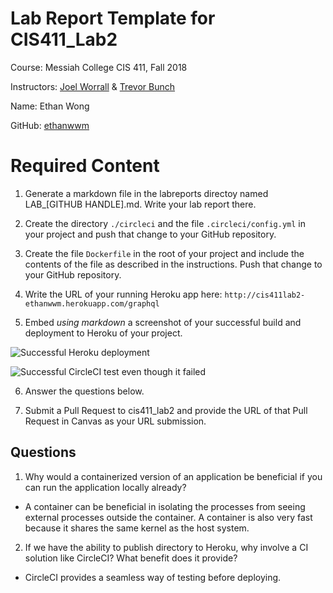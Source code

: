 # Lab Report Template for CIS411_Lab2

Course: Messiah College CIS 411, Fall 2018

Instructors: [Joel Worrall](https://github.com/tangollama) & [Trevor Bunch](https://github.com/trevordbunch)

Name: Ethan Wong

GitHub: [ethanwwm](https://github.com/ethanwwm)

# Required Content

1. Generate a markdown file in the labreports directoy named LAB\_[GITHUB HANDLE].md. Write your lab report there.

2. Create the directory `./circleci` and the file `.circleci/config.yml` in your project and push that change to your GitHub repository.

3. Create the file `Dockerfile` in the root of your project and include the contents of the file as described in the instructions. Push that change to your GitHub repository.

4. Write the URL of your running Heroku app here: `http://cis411lab2-ethanwwm.herokuapp.com/graphql`

5. Embed _using markdown_ a screenshot of your successful build and deployment to Heroku of your project.

![Successful Heroku deployment](https://lh3.googleusercontent.com/cxM407omnJriXI11kvx9BOjxKLa8lUX1HnLQyuunDpN7Z7jRuwvcD3_3NcXOPDjVPmJq-iH32yv1YQ)

![Successful CircleCI test even though it failed](https://lh3.googleusercontent.com/rFqBN9satIZHqJ6uA04tnIBEtZVdtL7rB-MmsICox7V2spZI9oeCXrUYlS2ycMuoafJoLJDCjHF9qA)

6. Answer the questions below.

7. Submit a Pull Request to cis411_lab2 and provide the URL of that Pull Request in Canvas as your URL submission.

## Questions

1. Why would a containerized version of an application be beneficial if you can run the application locally already?

- A container can be beneficial in isolating the processes from seeing external processes outside the container. A container is also very fast because it shares the same kernel as the host system.

2. If we have the ability to publish directory to Heroku, why involve a CI solution like CircleCI? What benefit does it provide?

- CircleCI provides a seamless way of testing before deploying.
